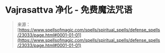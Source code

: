 <!--yml

category: 未分类

date: 2024-06-12 19:07:51

-->

# Vajrasattva 净化 - 免费魔法咒语

> 来源：[https://www.spellsofmagic.com/spells/spiritual_spells/defense_spells/23033/page.html#0001-01-01](https://www.spellsofmagic.com/spells/spiritual_spells/defense_spells/23033/page.html#0001-01-01)
